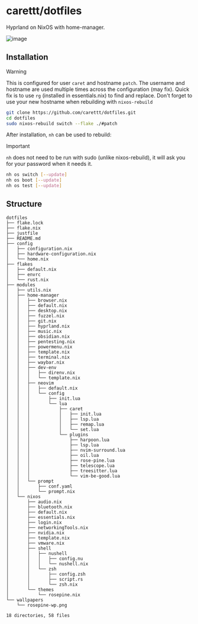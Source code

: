 # carettt/dotfiles
Hyprland on NixOS with home-manager.

![image](https://github.com/carettt/dotfiles/assets/59672814/10b16d27-1c43-4979-b53d-416aeefb3053)

## Installation
>[!WARNING]
>This is configured for user `caret` and hostname `patch`. The username and hostname are used multiple times across the configuration (may fix). Quick fix is to use `rg` (installed in essentials.nix) to find and replace. Don't forget to use your new hostname when rebuilding with `nixos-rebuild`

```sh
git clone https://github.com/carettt/dotfiles.git
cd dotfiles
sudo nixos-rebuild switch --flake ./#patch
```
After installation, `nh` can be used to rebuild:
>[!IMPORTANT]
>`nh` does not need to be run with sudo (unlike nixos-rebuild), it will ask you for your password when it needs it.
```sh
nh os switch [--update]
nh os boot [--update]
nh os test [--update]
```

## Structure
```
dotfiles
├── flake.lock
├── flake.nix
├── justfile
├── README.md
├── config
│   ├── configuration.nix
│   ├── hardware-configuration.nix
│   └── home.nix
├── flakes
│   ├── default.nix
│   ├── envrc
│   └── rust.nix
├── modules
│   ├── utils.nix
│   ├── home-manager
│   │   ├── browser.nix
│   │   ├── default.nix
│   │   ├── desktop.nix
│   │   ├── fuzzel.nix
│   │   ├── git.nix
│   │   ├── hyprland.nix
│   │   ├── music.nix
│   │   ├── obsidian.nix
│   │   ├── pentesting.nix
│   │   ├── powermenu.nix
│   │   ├── template.nix
│   │   ├── terminal.nix
│   │   ├── waybar.nix
│   │   ├── dev-env
│   │   │   ├── direnv.nix
│   │   │   └── template.nix
│   │   ├── neovim
│   │   │   ├── default.nix
│   │   │   └── config
│   │   │       ├── init.lua
│   │   │       └── lua
│   │   │           ├── caret
│   │   │           │   ├── init.lua
│   │   │           │   ├── lsp.lua
│   │   │           │   ├── remap.lua
│   │   │           │   └── set.lua
│   │   │           └── plugins
│   │   │               ├── harpoon.lua
│   │   │               ├── lsp.lua
│   │   │               ├── nvim-surround.lua
│   │   │               ├── oil.lua
│   │   │               ├── rose-pine.lua
│   │   │               ├── telescope.lua
│   │   │               ├── treesitter.lua
│   │   │               └── vim-be-good.lua
│   │   └── prompt
│   │       ├── conf.yaml
│   │       └── prompt.nix
│   └── nixos
│       ├── audio.nix
│       ├── bluetooth.nix
│       ├── default.nix
│       ├── essentials.nix
│       ├── login.nix
│       ├── networkingTools.nix
│       ├── nvidia.nix
│       ├── template.nix
│       ├── vmware.nix
│       ├── shell
│       │   ├── nushell
│       │   │   ├── config.nu
│       │   │   └── nushell.nix
│       │   └── zsh
│       │       ├── config.zsh
│       │       ├── script.rs
│       │       └── zsh.nix
│       └── themes
│           └── rosepine.nix
└── wallpapers
    └── rosepine-wp.png

18 directories, 58 files
```
